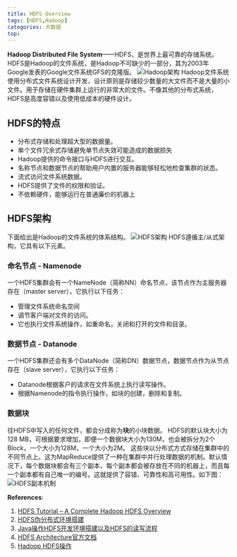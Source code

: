 ```yaml
---
title: HDFS Overview
tags: [HDFS,Hadoop]
categories: 大数据
top:
---
```

**Hadoop Distributed File System**——HDFS，是世界上最可靠的存储系统。 HDFS是Hadoop的文件系统，是Hadoop不可缺少的一部分，其为2003年Google发表的Google文件系统GFS的克隆版。
![Hadoop架构](Hadoop-Architecture.jpg)
Hadoop文件系统使用分布式文件系统设计开发，设计原则是存储较少数量的大文件而不是大量的小文件。用于存储在硬件集群上运行的非常大的文件。不像其他的分布式系统，HDFS是高度容错以及使用低成本的硬件设计。

## HDFS的特点
 - 分布式存储和处理超大型的数据量。
 - 单个文件冗余式存储避免单节点失效可能造成的数据损失
 - Hadoop提供的命令接口与HDFS进行交互。
 - 名称节点和数据节点的帮助用户内置的服务器能够轻松地检查集群的状态。
 - 流式访问文件系统数据。
 - HDFS提供了文件的权限和验证。
 - 不依赖硬件，能够运行在普通廉价的机器上

## HDFS架构
下面给出是Hadoop的文件系统的体系结构。
  ![HDFS架构](HDFS-Architecture.jpg)
HDFS遵循主/从式架构，它具有以下元素。

### 命名节点 - Namenode
一个HDFS集群会有一个NameNode（简称NN）命名节点，该节点作为主服务器存在（master server），它执行以下任务：
 - 管理文件系统命名空间
 - 调节客户端对文件的访问。
 - 它也执行文件系统操作，如重命名，关闭和打开的文件和目录。

### 数据节点 - Datanode
一个HDFS集群还会有多个DataNode（简称DN）数据节点，数据节点作为从节点存在（slave server），它执行以下任务：
 - Datanode根据客户的请求在文件系统上执行读写操作。
 - 根据Namenode的指令执行操作，如块的创建，删除和复制。

### 数据块
往HDFS中写入的任何文件，都会分成称为**块**的小块数据。 HDFS的默认块大小为128 MB，可根据要求增加，即便一个数据块大小为130M，也会被拆分为2个Block，一个大小为128M，一个大小为2M。 这些块以分布式方式存储在集群中的不同节点上。这为MapReduce提供了一种在集群中并行处理数据的机制。默认情况下，每个数据块都会有三个副本，每个副本都会被存放在不同的机器上，而且每一个副本都有自己唯一的编号。这就提供了容错、可靠性和高可用性。如下图：
![HDFS副本机制](7e142940a0feb4c119be2d8df7fad13c.png)

**References**:
1. [HDFS Tutorial – A Complete Hadoop HDFS Overview](https://data-flair.training/blogs/hadoop-hdfs-tutorial/)
2. [HDFS伪分布式环境搭建](https://blog.51cto.com/zero01/2090716)
3. [Java操作HDFS开发环境搭建以及HDFS的读写流程](https://blog.51cto.com/zero01/2090901)
4. [HDFS Architecture官方文档](https://hadoop.apache.org/docs/stable/hadoop-project-dist/hadoop-hdfs/HdfsDesign.html)
5. [Hadoop HDFS操作](https://www.yiibai.com/hadoop/hadoop_hdfs_operations.html#article-start)
